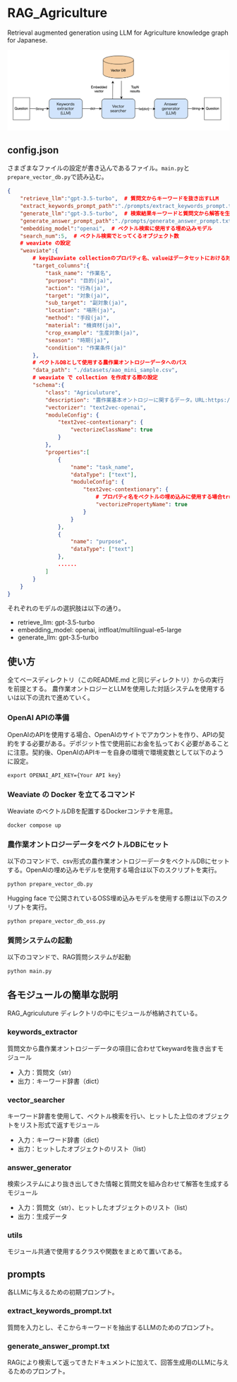# RAG_Agriculture
Retrieval augmented generation using LLM for Agriculture knowledge graph for Japanese.

![Architecture Diagram](images/architecture_diagram.png)

## config.json
さまざまなファイルの設定が書き込んであるファイル。`main.py`と`prepare_vector_db.py`で読み込む。

```json
{
    "retrieve_llm":"gpt-3.5-turbo",  # 質問文からキーワードを抜き出すLLM
    "extract_keywords_prompt_path":"./prompts/extract_keywords_prompt.txt",  # キーワードを抜き出すLLMの初期プロンプトへのパス
    "generate_llm":"gpt-3.5-turbo",  # 検索結果キーワードと質問文から解答を生成するLLM
    "generate_answer_prompt_path":"./prompts/generate_answer_prompt.txt",  # generate_llmの初期プロンプトへのパス
    "embedding_model":"openai",  # ベクトル検索に使用する埋め込みモデル
    "search_num":5,  # ベクトル検索でとってくるオブジェクト数
    # weaviate の設定
    "weaviate":{
        # keyはwaviate collectionのプロパティ名、valueはデータセットにおける対応するカラム名
        "target_columns":{
            "task_name": "作業名",
            "purpose": "目的(ja)",
            "action": "行為(ja)",
            "target": "対象(ja)",
            "sub_target": "副対象(ja)",
            "location": "場所(ja)",
            "method": "手段(ja)",
            "material": "機資材(ja)",
            "crop_example": "生産対象(ja)",
            "season": "時期(ja)",
            "condition": "作業条件(ja)"
        },
        # ベクトルDBとして使用する農作業オントロジーデータへのパス
        "data_path": "./datasets/aao_mini_sample.csv",
        # weaviate で collection を作成する際の設定
        "schema":{
            "class": "Agriculuture",
            "description": "農作業基本オントロジーに関するデータ。URL:https://cavoc.org/aao/ns/4/A1.html",
            "vectorizer": "text2vec-openai",
            "moduleConfig": {
                "text2vec-contextionary": {
                    "vectorizeClassName": true   
                }
            },
            "properties":[
                {
                    "name": "task_name",
                    "dataType": ["text"],
                    "moduleConfig": {
                        "text2vec-contextionary": {
                            # プロパティ名をベクトルの埋め込みに使用する場合true
                            "vectorizePropertyName": true
                        }
                    }
                },
                {
                    "name": "purpose",
                    "dataType": ["text"]
                },
                ......
            ]
        }
    }
}
```
それぞれのモデルの選択肢は以下の通り。
* retrieve_llm: gpt-3.5-turbo
* embedding_model: openai, intfloat/multilingual-e5-large
* generate_llm: gpt-3.5-turbo

## 使い方
全てベースディレクトリ（このREADME.md と同じディレクトリ）からの実行を前提とする。
農作業オントロジーとLLMを使用した対話システムを使用するいは以下の流れで進めていく。

### OpenAI APIの準備
OpenAIのAPIを使用する場合、OpenAIのサイトでアカウントを作り、APIの契約をする必要がある。デポジット性で使用前にお金を払っておく必要があることに注意。契約後、OpenAIのAPIキーを自身の環境で環境変数として以下のように設定。

```
export OPENAI_API_KEY={Your API key}
```

### Weaviate の Docker を立てるコマンド
Weaviate のベクトルDBを配置するDockerコンテナを用意。

```
docker compose up
```

### 農作業オントロジーデータをベクトルDBにセット
以下のコマンドで、csv形式の農作業オントロジーデータをベクトルDBにセットする。OpenAIの埋め込みモデルを使用する場合は以下のスクリプトを実行。
```
python prepare_vector_db.py
```

Hugging face で公開されているOSS埋め込みモデルを使用する際は以下のスクリプトを実行。
```
python prepare_vector_db_oss.py
```

### 質問システムの起動
以下のコマンドで、RAG質問システムが起動

```
python main.py
```

## 各モジュールの簡単な説明
RAG_Agriculuture ディレクトリの中にモジュールが格納されている。

### keywords_extractor
質問文から農作業オントロジーデータの項目に合わせてkeywardを抜き出すモジュール
* 入力：質問文（str）
* 出力：キーワード辞書（dict）

### vector_searcher
キーワード辞書を使用して、ベクトル検索を行い、ヒットした上位のオブジェクトをリスト形式で返すモジュール
* 入力：キーワード辞書（dict）
* 出力：ヒットしたオブジェクトのリスト（list）

### answer_generator
検索システムにより抜き出してきた情報と質問文を組み合わせて解答を生成するモジュール
* 入力：質問文（str）、ヒットしたオブジェクトのリスト（list）
* 出力：生成データ

### utils
モジュール共通で使用するクラスや関数をまとめて置いてある。

## prompts
各LLMに与えるための初期プロンプト。

### extract_keywords_prompt.txt
質問を入力とし、そこからキーワードを抽出するLLMのためのプロンプト。

### generate_answer_prompt.txt
RAGにより検索して返ってきたドキュメントに加えて、回答生成用のLLMに与えるためのプロンプト。